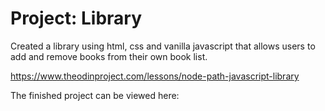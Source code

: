 # Project: Library

Created a library using html, css and vanilla javascript that allows users to add and remove books from their own book list. 

https://www.theodinproject.com/lessons/node-path-javascript-library

The finished project can be viewed here: 
